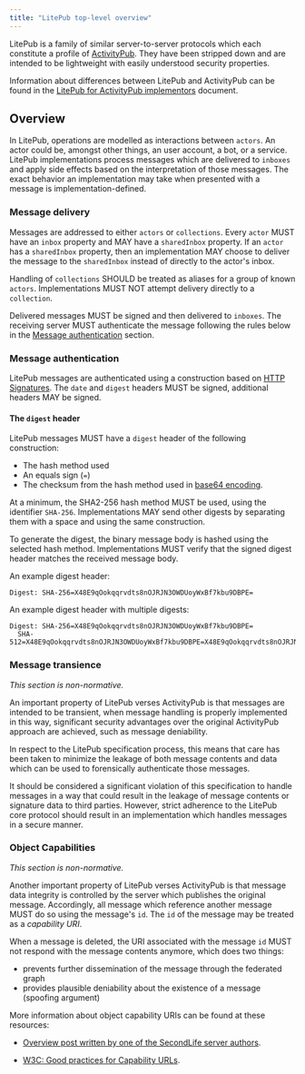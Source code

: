 ```yaml
---
title: "LitePub top-level overview"
---
```


LitePub is a family of similar server-to-server protocols which each constitute a profile
of [ActivityPub][ap].  They have been stripped down and are intended to be lightweight
with easily understood security properties.

   [ap]: https://www.w3.org/TR/activitypub/

Information about differences between LitePub and ActivityPub can be found in the
[LitePub for ActivityPub implementors][ap-compat] document.

   [ap-compat]: ap-compat.html


## Overview

In LitePub, operations are modelled as interactions between `actors`.  An actor could be,
amongst other things, an user account, a bot, or a service.  LitePub implementations
process messages which are delivered to `inboxes` and apply side effects based on the
interpretation of those messages.  The exact behavior an implementation may take when
presented with a message is implementation-defined.


### Message delivery

Messages are addressed to either `actors` or `collections`.  Every `actor` MUST have an
`inbox` property and MAY have a `sharedInbox` property.  If an `actor` has a `sharedInbox`
property, then an implementation MAY choose to deliver the message to the `sharedInbox`
instead of directly to the actor's inbox.

Handling of `collections` SHOULD be treated as aliases for a group of known `actors`.
Implementations MUST NOT attempt delivery directly to a `collection`.

Delivered messages MUST be signed and then delivered to `inboxes`.  The receiving server
MUST authenticate the message following the rules below in the [Message authentication][auth]
section.

   [auth]: #message-authentication


### Message authentication

LitePub messages are authenticated using a construction based on [HTTP Signatures][httpsigs].
The `date` and `digest` headers MUST be signed, additional headers MAY be signed.

   [httpsigs]: https://tools.ietf.org/html/draft-cavage-http-signatures-10


#### The `digest` header

LitePub messages MUST have a `digest` header of the following construction:

  * The hash method used
  * An equals sign (`=`)
  * The checksum from the hash method used in [base64 encoding][base64].

At a minimum, the SHA2-256 hash method MUST be used, using the identifier `SHA-256`.
Implementations MAY send other digests by separating them with a space and using the
same construction.

To generate the digest, the binary message body is hashed using the selected hash method.
Implementations MUST verify that the signed digest header matches the received message
body.

An example digest header:

```
Digest: SHA-256=X48E9qOokqqrvdts8nOJRJN3OWDUoyWxBf7kbu9DBPE=
```

An example digest header with multiple digests:

```
Digest: SHA-256=X48E9qOokqqrvdts8nOJRJN3OWDUoyWxBf7kbu9DBPE=
  SHA-512=X48E9qOokqqrvdts8nOJRJN3OWDUoyWxBf7kbu9DBPE=X48E9qOokqqrvdts8nOJRJN3OWDUoyWxBf7kbu9DBPE=
```

   [base64]: https://tools.ietf.org/html/rfc4648


### Message transience

*This section is non-normative.*

An important property of LitePub verses ActivityPub is that messages are intended to be
transient, when message handling is properly implemented in this way, significant security
advantages over the original ActivityPub approach are achieved, such as message deniability.

In respect to the LitePub specification process, this means that care has been taken to
minimize the leakage of both message contents and data which can be used to forensically
authenticate those messages.

It should be considered a significant violation of this specification to handle messages
in a way that could result in the leakage of message contents or signature data to third
parties.  However, strict adherence to the LitePub core protocol should result in an
implementation which handles messages in a secure manner.


### Object Capabilities

*This section is non-normative.*

Another important property of LitePub verses ActivityPub is that message data integrity
is controlled by the server which publishes the original message.  Accordingly, all
message which reference another message MUST do so using the message's `id`.  The `id`
of the message may be treated as a *capability URI*.

When a message is deleted, the URI associated with the message `id` MUST not respond
with the message contents anymore, which does two things:

 * prevents further dissemination of the message through the federated graph
 * provides plausible deniability about the existence of a message (spoofing argument)

More information about object capability URIs can be found at these resources:

 * [Overview post written by one of the SecondLife server authors][ocap-uri-1].
 * [W3C: Good practices for Capability URLs][ocap-uri-2].

   [ocap-uri-1]: https://mrtopf.de/second-life/slga-capabilities-explained-technical/
   [ocap-uri-2]: https://www.w3.org/TR/capability-urls/
